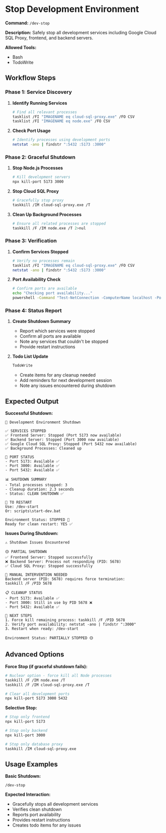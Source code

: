 # Stop Development Environment

**Command:** `/dev-stop`

**Description:** Safely stop all development services including Google Cloud SQL Proxy, frontend, and backend servers.

**Allowed Tools:**
- Bash
- TodoWrite

## Workflow Steps

### Phase 1: Service Discovery
1. **Identify Running Services**
   ```bash
   # Find all relevant processes
   tasklist /FI "IMAGENAME eq cloud-sql-proxy.exe" /FO CSV
   tasklist /FI "IMAGENAME eq node.exe" /FO CSV
   ```

2. **Check Port Usage**
   ```bash
   # Identify processes using development ports
   netstat -ano | findstr ":5432 :5173 :3000"
   ```

### Phase 2: Graceful Shutdown
1. **Stop Node.js Processes**
   ```bash
   # Kill development servers
   npx kill-port 5173 3000
   ```

2. **Stop Cloud SQL Proxy**
   ```bash
   # Gracefully stop proxy
   taskkill /IM cloud-sql-proxy.exe /T
   ```

3. **Clean Up Background Processes**
   ```bash
   # Ensure all related processes are stopped
   taskkill /F /IM node.exe /T 2>nul
   ```

### Phase 3: Verification
1. **Confirm Services Stopped**
   ```bash
   # Verify no processes remain
   tasklist /FI "IMAGENAME eq cloud-sql-proxy.exe" /FO CSV
   netstat -ano | findstr ":5432 :5173 :3000"
   ```

2. **Port Availability Check**
   ```bash
   # Confirm ports are available
   echo "Checking port availability..."
   powershell -Command "Test-NetConnection -ComputerName localhost -Port 5173"
   ```

### Phase 4: Status Report
1. **Create Shutdown Summary**
   - Report which services were stopped
   - Confirm all ports are available
   - Note any services that couldn't be stopped
   - Provide restart instructions

2. **Todo List Update**
   ```bash
   TodoWrite
   ```
   - Create items for any cleanup needed
   - Add reminders for next development session
   - Note any issues encountered during shutdown

## Expected Output

**Successful Shutdown:**
```
🛑 Development Environment Shutdown

✅ SERVICES STOPPED
✅ Frontend Server: Stopped (Port 5173 now available)
✅ Backend Server: Stopped (Port 3000 now available)  
✅ Google Cloud SQL Proxy: Stopped (Port 5432 now available)
✅ Background Processes: Cleaned up

🔧 PORT STATUS
- Port 5173: Available ✅
- Port 3000: Available ✅
- Port 5432: Available ✅

📊 SHUTDOWN SUMMARY
- Total processes stopped: 3
- Cleanup duration: 2.3 seconds
- Status: CLEAN SHUTDOWN ✅

🚀 TO RESTART
Use: /dev-start
Or: scripts\start-dev.bat

Environment Status: STOPPED 🔴
Ready for clean restart: YES ✅
```

**Issues During Shutdown:**
```
⚠️ Shutdown Issues Encountered

🟡 PARTIAL SHUTDOWN
✅ Frontend Server: Stopped successfully
❌ Backend Server: Process not responding (PID: 5678)
✅ Cloud SQL Proxy: Stopped successfully

🚨 MANUAL INTERVENTION NEEDED
Backend server (PID: 5678) requires force termination:
taskkill /F /PID 5678

📋 CLEANUP STATUS
- Port 5173: Available ✅
- Port 3000: Still in use by PID 5678 ❌
- Port 5432: Available ✅

🔧 NEXT STEPS
1. Force kill remaining process: taskkill /F /PID 5678
2. Verify port availability: netstat -ano | findstr ":3000"
3. Restart when ready: /dev-start

Environment Status: PARTIALLY STOPPED 🟡
```

## Advanced Options

**Force Stop (if graceful shutdown fails):**
```bash
# Nuclear option - force kill all Node processes
taskkill /F /IM node.exe /T
taskkill /F /IM cloud-sql-proxy.exe /T

# Clear all development ports
npx kill-port 5173 3000 5432
```

**Selective Stop:**
```bash
# Stop only frontend
npx kill-port 5173

# Stop only backend  
npx kill-port 3000

# Stop only database proxy
taskkill /IM cloud-sql-proxy.exe
```

## Usage Examples

**Basic Shutdown:**
```
/dev-stop
```

**Expected Interaction:**
- Gracefully stops all development services
- Verifies clean shutdown
- Reports port availability
- Provides restart instructions
- Creates todo items for any issues